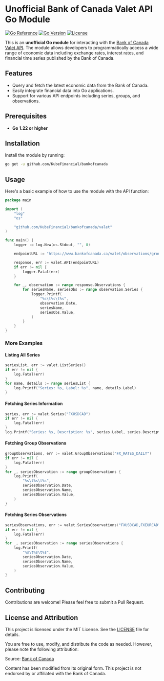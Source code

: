 # Unofficial Bank of Canada Valet API Go Module

[![Go Reference](https://pkg.go.dev/badge/github.com/KubeFinancial/bankofcanada.svg)](https://pkg.go.dev/github.com/KubeFinancial/bankofcanada)
[![Go Version](https://img.shields.io/github/go-mod/go-version/KubeFinancial/bankofcanada)](https://golang.org/doc/devel/release.html)
[![License](https://img.shields.io/github/license/KubeFinancial/bankofcanada)](https://github.com/KubeFinancial/bankofcanada/blob/main/LICENSE)

This is an **unofficial Go module** for interacting with the [Bank of Canada Valet API](https://www.bankofcanada.ca/valet/docs). The module allows developers to programmatically access a wide range of economic data including exchange rates, interest rates, and financial time series published by the Bank of Canada.

## Features

- Query and fetch the latest economic data from the Bank of Canada.
- Easily integrate financial data into Go applications.
- Support for various API endpoints including series, groups, and observations.

## Prerequisites

- **Go 1.22 or higher**

## Installation

Install the module by running:

```bash
go get -u github.com/KubeFinancial/bankofcanada
```

## Usage

Here's a basic example of how to use the module with the API function:

```go
package main

import (
    "log"
    "os"

    "github.com/KubeFinancial/bankofcanada/valet"
)

func main() {
    logger := log.New(os.Stdout, "", 0)

    endpointURL := "https://www.bankofcanada.ca/valet/observations/group/FX_RATES_DAILY/json?recent=1"

    response, err := valet.API(endpointURL)
    if err != nil {
        logger.Fatal(err)
    }

    for _, observation := range response.Observations {
        for seriesName, seriesObs := range observation.Series {
            logger.Printf(
                "%s\t%s\t%s",
                observation.Date,
                seriesName,
                seriesObs.Value,
            )
        }
    }
}
```

### More Examples

#### Listing All Series

```go
seriesList, err := valet.ListSeries()
if err != nil {
    log.Fatal(err)
}
for name, details := range seriesList {
    log.Printf("Series: %s, Label: %s", name, details.Label)
}
```

#### Fetching Series Information

```go
series, err := valet.Series("FXUSDCAD")
if err != nil {
    log.Fatal(err)
}
log.Printf("Series: %s, Description: %s", series.Label, series.Description)
```

#### Fetching Group Observations

```go
groupObservations, err := valet.GroupObservations("FX_RATES_DAILY")
if err != nil {
    log.Fatal(err)
}
for _, seriesObservation := range groupObservations {
    log.Printf(
        "%s\t%s\t%s",
        seriesObservation.Date,
        seriesObservation.Name,
        seriesObservation.Value,
    )
}
```

#### Fetching Series Observations

```go
seriesObservations, err := valet.SeriesObservations("FXUSDCAD,FXEURCAD")
if err != nil {
    log.Fatal(err)
}
for _, seriesObservation := range seriesObservations {
    log.Printf(
        "%s\t%s\t%s",
        seriesObservation.Date,
        seriesObservation.Name,
        seriesObservation.Value,
    )
}
```

## Contributing

Contributions are welcome! Please feel free to submit a Pull Request.

## License and Attribution

This project is licensed under the MIT License. See the [LICENSE](LICENSE) file for details.

You are free to use, modify, and distribute the code as needed. However, please note the following attribution:

Source: [Bank of Canada](https://www.bankofcanada.ca/terms/)

Content has been modified from its original form. This project is not endorsed by or affiliated with the Bank of Canada.
